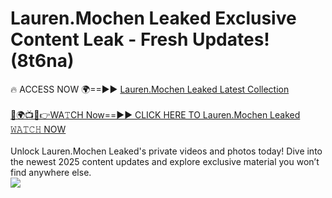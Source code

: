 # Lauren.Mochen Leaked Exclusive Content Leak - Fresh Updates! (8t6na)

🔥 ACCESS NOW 🌍==►► <a href="https://tinyurl.com/kvy9nzfs" rel="nofollow">Lauren.Mochen Leaked Latest Collection</a>
<br><br>
[🔴🌍📺📱👉WA𝚃CH Now==►► CLICK HERE TO Lauren.Mochen Leaked 𝚆𝙰𝚃𝙲𝙷 NOW](https://tinyurl.com/kvy9nzfs)
<br><br>
Unlock Lauren.Mochen Leaked's private videos and photos today! Dive into the newest 2025 content updates and explore exclusive material you won’t find anywhere else.
<br>
<a href="https://tinyurl.com/kvy9nzfs" rel="nofollow" data-target="animated-image.originalLink"><img src="https://camo.githubusercontent.com/8a4f000d20f83aca3bf7ec5f350d767afa0574a8a352519fd8cfa583a6f93a33/68747470733a2f2f692e696d6775722e636f6d2f644a486b345a712e676966" data-canonical-src="https://i.imgur.com/dJHk4Zq.gif" style="max-width: 100%; display: inline-block;" data-target="animated-image.originalImage"></a>
<br>
